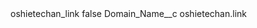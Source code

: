 <?xml version="1.0" encoding="UTF-8"?>
<CustomMetadata xmlns="http://soap.sforce.com/2006/04/metadata" xmlns:xsi="http://www.w3.org/2001/XMLSchema-instance" xmlns:xsd="http://www.w3.org/2001/XMLSchema">
    <label>oshietechan_link</label>
    <protected>false</protected>
    <values>
        <field>Domain_Name__c</field>
        <value xsi:type="xsd:string">oshietechan.link</value>
    </values>
</CustomMetadata>
